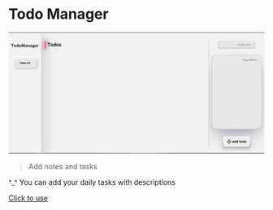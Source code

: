 # Todo Manager

![ScreenShotTaskManager](image/ScreenShotTaskManager.PNG)

> Add notes and tasks

^_^ You can add your daily tasks with descriptions

[Click to use](https://mamadzorg.github.io/TodoList/)